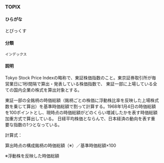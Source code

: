 <div style="display:none;">

## [あ行](securities-terms?id=あ行)
## [か行](securities-terms?id=か行)
## [さ行](securities-terms?id=さ行)
## [た行](securities-terms?id=た行)

</div>

### TOPIX

#### ひらがな

とぴっくす

#### 分類

`インデックス`

#### 説明

Tokyo Stock Price Indexの略称で、東証株価指数のこと。東京証券取引所が毎営業日に1秒間隔で算出・発表している株価指数で、 東証一部に上場している全ての国内企業の株式を算出対象とする。
 
 東証一部の全銘柄の時価総額（銘柄ごとの株価に浮動株比率を反映した上場株式数を乗じて算出）を基準時価総額で割って計算する。1968年1月4日の時価総額を100ポイントとし、現時点の時価総額がどのくらい増減したかを表す時価総額加重方式で算出している。 日経平均株価とならんで、日本経済の動向を表す重要な指数の1つとなっている。 
 
計算式： 
算出時点の構成銘柄の時価総額（※）／基準時価総額×100 
※浮動株を反映した時価総額

<div style="display:none;">

## [な行](securities-terms?id=な行)
## [は行](securities-terms?id=は行)
## [ま行](securities-terms?id=ま行)
## [や行](securities-terms?id=や行)
## [ら行](securities-terms?id=ら行)
## [わ行](securities-terms?id=わ行)
## [英数字・記号](securities-terms?id=英数字・記号)

</div>

